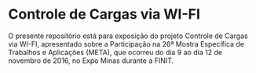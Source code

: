 
# Controle de Cargas via WI-FI

O presente repositório está para exposição do projeto Controle de Cargas via WI-FI, apresentado sobre a Participação na 26ª Mostra Específica de Trabalhos e Aplicações (META), que ocorreu do dia 9 ao dia 12 de novembro de 2016, no Expo Minas durante a FINIT.
